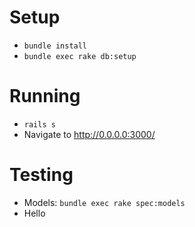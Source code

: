 # Setup
  * `bundle install`
  * `bundle exec rake db:setup`

# Running
  * `rails s`
  * Navigate to http://0.0.0.0:3000/

# Testing
  * Models: `bundle exec rake spec:models`
  * Hello
